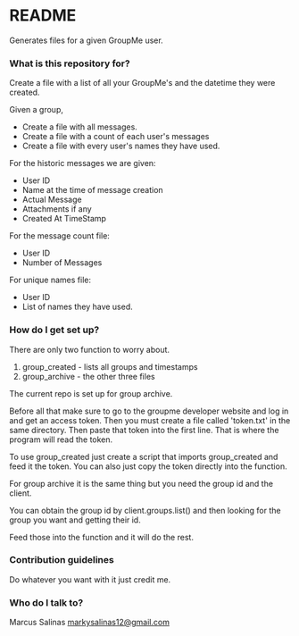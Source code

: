 # README #

Generates files for a given GroupMe user. 

### What is this repository for? ###
Create a file with a list of all your GroupMe's and the datetime they were created. 

Given a group, 
* Create a file with all messages. 
* Create a file with a count of each user's messages
* Create a file with every user's names they have used. 

For the historic messages we are given:
* User ID
* Name at the time of message creation
* Actual Message
* Attachments if any
* Created At TimeStamp

For the message count file:
* User ID
* Number of Messages

For unique names file:
* User ID
* List of names they have used. 

### How do I get set up? ###

There are only two function to worry about. 
1) group_created - lists all groups and timestamps
2) group_archive - the other three files

The current repo is set up for group archive.

Before all that make sure to go to the groupme developer website and log in and get an access token. Then you must create a file called 'token.txt' in the same directory.
Then paste that token into the first line. That is where the program will read the token.

To use group_created just create a script that imports group_created and feed it the token. You can also just copy the token directly into the function. 

For group archive it is the same thing but you need the group id and the client. 

You can obtain the group id by client.groups.list() and then looking for the group you want and getting their id. 

Feed those into the function and it will do the rest. 

### Contribution guidelines ###

Do whatever you want with it just credit me. 

### Who do I talk to? ###

Marcus Salinas
markysalinas12@gmail.com